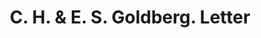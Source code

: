 ---
doi: 10.7916/D8155V3N
date_other: '1905'
date_other_textual: '1905'
form: correspondence
genre:
- Letters (correspondence)
name:
- C. H. & E. S. Goldberg
object_in_context_url: https://biggert.cul.columbia.edu/items/view/ave_biggert_00963
subject_hierarchical_geographic:
- New York, New York, United States
subject_name:
- C. H. & E. S. Goldberg
title: C. H. & E. S. Goldberg. Letter
sort_title: C. H. & E. S. Goldberg. Letter
call_number: ave_biggert_00963
coordinates:
- 40.71277777777778,-74.00583333333333
pid: ave_biggert_00963
identifiers: ave_biggert_00963
thumbnail: https://derivativo-2.library.columbia.edu/iiif/2/ldpd:344482/full/!256,256/0/native.jpg
permalink: /biggert/ave_biggert_00963/
layout: iiif-image-page
---